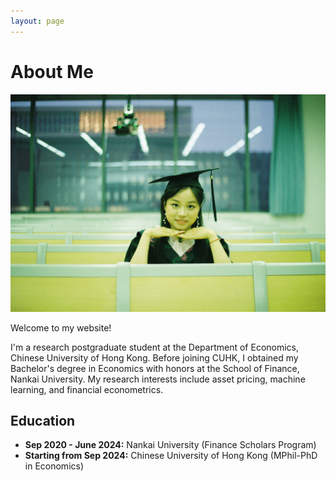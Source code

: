 ```yaml
---
layout: page
---
```


# About Me

<img src="/images/graduation.jpg" class="floatpic"> 

Welcome to my website!

I'm a research postgraduate student at the Department of Economics, Chinese University of Hong Kong. Before joining CUHK, I obtained my Bachelor's degree in Economics with honors at the School of Finance, Nankai University. My research interests include asset pricing, machine learning, and financial econometrics.

## Education

- **Sep 2020 - June 2024:** Nankai University (Finance Scholars Program)
- **Starting from Sep 2024:** Chinese University of Hong Kong (MPhil-PhD in Economics)

<br>

